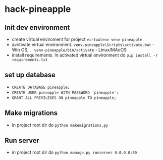 # hack-pineapple

## Init dev environment
- create virtual enviroment for project `virtualenv venv-pineapple`
- avctivate virtual environment. `venv-pineapple\Scripts\activate.bat` - Win OS, `. venv-pineapple/bin/activate` - Linux/MAcOS
- install requirements. In activated virtual environment do `pip install -r requirements.txt`

## set up database
- `CREATE DATABASE pineapple;`
- `CREATE USER pineapple WITH PASSWORD 'pineapple';`
- `GRANT ALL PRIVILEGES ON pineapple TO pineapple;`

## Make migrations
- in project root dir do `python makemigrations.py`

## Run server
- in project root dir do `python manage.py runserver 0.0.0.0:80`